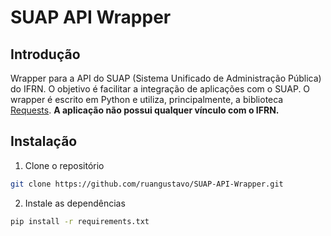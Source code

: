 # SUAP API Wrapper

## Introdução

Wrapper para a API do SUAP (Sistema Unificado de Administração Pública) do IFRN. O objetivo é facilitar a integração de aplicações com o SUAP. O wrapper é escrito em Python e utiliza, principalmente, a biblioteca [Requests](http://docs.python-requests.org/en/master/). **A aplicação não possui qualquer vínculo com o IFRN.**

## Instalação

1. Clone o repositório

```bash
git clone https://github.com/ruangustavo/SUAP-API-Wrapper.git
```

2. Instale as dependências

```bash
pip install -r requirements.txt
```

